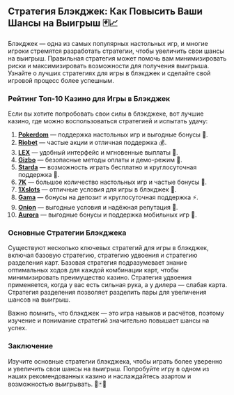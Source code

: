 ## Стратегия Блэкджек: Как Повысить Ваши Шансы на Выигрыш 🃏📈

Блэкджек — одна из самых популярных настольных игр, и многие игроки стремятся разработать стратегии, чтобы увеличить свои шансы на выигрыш. Правильная стратегия может помочь вам минимизировать риски и максимизировать возможности для получения выигрыша. Узнайте о лучших стратегиях для игры в блэкджек и сделайте свой игровой процесс более успешным.

### Рейтинг Топ-10 Казино для Игры в Блэкджек

Если вы хотите попробовать свои силы в блэкджеке, вот лучшие казино, где можно воспользоваться стратегией и испытать удачу:

1. **[Pokerdom](https://brandplay.link/4k77v2yx)** — поддержка настольных игр и выгодные бонусы 🎲.
2. **[Riobet](https://brandplay.link/7xBLTPyj)** — частые акции и отличная поддержка 💰.
3. **[LEX](https://brandplay.link/zW4hdDFV)** — удобный интерфейс и мгновенные выплаты 🎉.
4. **[Gizbo](https://brandplay.link/bprXw4YV)** — безопасные методы оплаты и демо-режим 🎁.
5. **[Starda](https://brandplay.link/fB7xwRFL)** — возможность играть бесплатно и круглосуточная поддержка 🎈.
6. **[7K](https://brandplay.link/BvQyFShp)** — большое количество настольных игр и частые бонусы 🎯.
7. **[1Xslots](https://brandplay.link/hSB1khtr)** — отличные условия для игры в блэкджек 🌟.
8. **[Gama](https://brandplay.link/j6NMKsDz)** — бонусы на депозит и круглосуточная поддержка ⚡.
9. **[Onion](https://brandplay.link/zBGRVpQ9)** — выгодные условия и надёжная репутация 🎰.
10. **[Aurora](https://10trafic-stat2.com/click/668546556bcc6313411604bd/6766/13032/subaccount)** — выгодные бонусы и поддержка мобильных игр 💎.

### Основные Стратегии Блэкджека

Существуют несколько ключевых стратегий для игры в блэкджек, включая базовую стратегию, стратегию удвоения и стратегию разделения карт. Базовая стратегия подразумевает знание оптимальных ходов для каждой комбинации карт, чтобы минимизировать преимущество казино. Стратегия удвоения применяется, когда у вас есть сильная рука, а у дилера — слабая карта. Стратегия разделения позволяет разделить пары для увеличения шансов на выигрыш.

Важно помнить, что блэкджек — это игра навыков и расчётов, поэтому изучение и понимание стратегий значительно повышает шансы на успех.

### Заключение

Изучите основные стратегии блэкджека, чтобы играть более уверенно и увеличить свои шансы на выигрыш. Попробуйте игру в одном из наших рекомендованных казино и наслаждайтесь азартом и возможностью выигрывать. 🎉🃏💸
